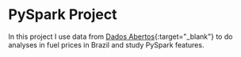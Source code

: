 # PySpark Project

In this project I use data from
[Dados Abertos](https://dados.gov.br/dados/conjuntos-dados/serie-historica-de-precos-de-combustiveis-e-de-glp){:target="_blank"}
to do analyses in fuel prices in Brazil and study PySpark features.
